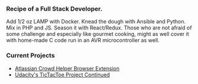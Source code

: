 ### Recipe of a Full Stack Developer.

Add 1/2 oz LAMP with Docker. Knead the dough with Ansible and Python. Mix in PHP and JS. Season it with React/Redux.
Those who are not afraid of some challenge and especially like gourmet cooking, might as well cover it with home-made C code
run in an AVR microcontroller as well.

### Current Projects
- [Atlassian Crowd Helper Browser Extension](https://github.com/bivanbi/atlassian-crowd-helper-browser-extension)
- [Udacity's TicTacToe Project Continued](https://github.com/bivanbi/udacity-tictactoe)
